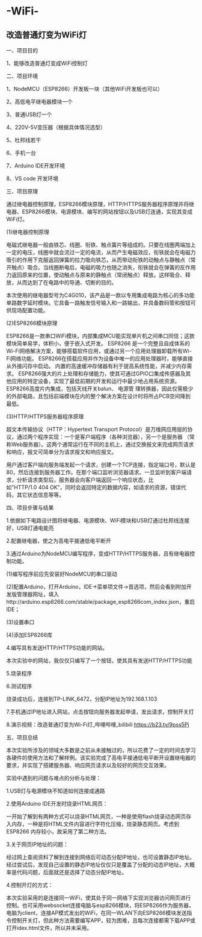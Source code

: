 # -WiFi-
改造普通灯变为WiFi灯
------------------------------------------------------------------------------------------------------------------------
一、项目目的

1、能够改造普通灯变成WiFi控制灯

二、项目环境

1、NodeMCU（ESP8266）开发板一块（其他WiFi开发板也可以）

2、高低电平继电器模块一个

3、普通USB灯一个

4、220V-5V变压器（根据具体情况选型）

5、杜邦线若干

6、手机一台

7、Arduino IDE开发环境

8、VS code 开发环境

三、项目原理

通过继电器控制原理，ESP8266模块原理，HTTP/HTTPS服务器程序原理并将继电器、ESP8266模块、电源模块、编写的网站按钮以及USB灯连通，实现其变成WiFi灯。

(1)继电器控制原理

电磁式继电器一般由铁芯、线圈、衔铁、触点簧片等组成的。只要在线圈两端加上一定的电压，线圈中就会流过一定的电流，从而产生电磁效应，衔铁就会在电磁力吸引的作用下克服返回弹簧的拉力吸向铁芯，从而带动衔铁的动触点与静触点（常开触点）吸合。当线圈断电后，电磁的吸力也随之消失，衔铁就会在弹簧的反作用力返回原来的位置，使动触点与原来的静触点（常闭触点）释放。这样吸合、释放，从而达到了在电路中的导通、切断的目的。

本次使用的继电器型号为C4G010，该产品是一款以专用集成电路为核心的多功能单路数字延时模块。它具备一路触发信号输入和一路输出，并具备数码管和按钮可供现场配置功能。

(2)ESP8266模块原理

ESP8266是一款串口WiFi模块，内部集成MCU能实现单片机之间串口同信；这款模块简单易学，体积小，便于嵌入式开发。 ESP8266 是一个完整且自成体系的Wi-Fi网络解决方案，能够搭载软件应用，或通过另一个应用处理器卸载所有Wi-Fi网络功能。 ESP8266在搭载应用并作为设备中唯一的应用处理器时，能够直接从外接闪存中启动。 内置的高速缓冲存储器有利于提高系统性能，并减少内存需求。 ESP8266强大的片上处理和存储能力，使其可通过GPIO口集成传感器及其他应用的特定设备，实现了最低前期的开发和运行中最少地占用系统资源。 ESP8266高度片内集成，包括天线开关balun、 电源管 理转换器，因此仅需极少的外部电路，且包括前端模块在内的整个解决方案在设计时将所占PCB空间降到最低。

(3)HTTP/HTTPS服务器程序原理

超文本传输协议（HTTP：Hypertext Transport Protocol）是万维网应用层的协议，通过两个程序实现：一个是客户端程序（各种浏览器），另一个是服务器 （常称Web服务器）。这两个通常运行在不同的主机上，通过交换报文来完成网页请求和响应，报文可简单分为请求报文和响应报文。

用户通过客户端向服务端发起一个请求，创建一个TCP连接，指定端口号，默认是80，然后连接到服务器工作。在那个端口监听浏览器请求。一旦监听到客户端请求，分析请求类型后，服务器会向客户端返回一个响应状态，比如"HTTP/1.0 404 OK"，同时会返回特定的数据内容，如请求的资源，错误代码，其它状态信息等等。

四、项目步骤与结果

1.依据如下电路设计图将继电器、电源模块、WiFi模块和USB灯通过杜邦线连接好，USB灯通电能亮

2.配置继电器，使之为高电平接通低电平断开

3.通过Arduino为NodeMCU编写程序，变成HTTP/HTTPS服务器，且有继电器控制功能。

(1)编写程序前应先安装好NodeMCU的串口驱动

(2)配置Arduino，打开Arduino，IDE->菜单项文件->首选项，然后会看到附加开发版管理器网址，填入http://arduino.esp8266.com/stable/package_esp8266com_index.json，重启IDE；
       
(3)设置串口
   


(4)添加ESP8266库
  
4.编写具有发送HTTP/HTTPS功能的网站。

本次实验中的网站，我仅仅只编写了一个按钮，使其具有发送HTTP/HTTPS功能


5.烧录程序

6.测试程序

烧录成功后，连接到TP-LINK_6472，分配IP地址为192.168.1.103

7.手机通过IP地址进入网站，点击按钮向服务器发起申请，发出请求，控制开关灯

8.演示视频：改造普通灯变为Wi-Fi灯_哔哩哔哩_bilibili https://b23.tv/9pss5Pi


五、项目总结

本次实验所涉及的领域大多数是之前从未接触过的，所以花费了一定的时间去学习各硬件的使用方法和了解样例。该实验完成了高电平接通低电平断开设置继电器的要求，并实现了搭建服务器、响应网页请求以及较好的网页交互效果。

实验中遇到的问题与难点的分析与处理：

1.USB灯与电源模块不知道如何连接成通路

2.使用Arduino IDE开发时烧录HTML网页：

一开始了解到有两种方式可以烧录HTML网页，一种是使用flash烧录动态网页存入内存，一种是将HTML文件内容进行字符化压缩，烧录静态网页。考虑到ESP8266 内存较小，故采用了第二种方法。

3.关于网页IP地址的问题：

经过网上查阅资料了解到连接到网络后可动态分配IP地址，也可设置静态IP地址。经过尝试后，发现自己设置的静态IP地址仅仅只是覆盖了分配的动态IP地址，大概率是代码问题，后面就还是选择了动态分配IP地址。

4.控制开灯的方式：

本次实验采用的是连接同一WiFi，使其处于同一网络下实现浏览器访问网页进行控制。也可采用websocket连接电脑与esp8266模块，将ESP8266作为服务器，电脑为client，连接AP模式发出的WiFi，在同一WLAN下向ESP8266模块发送指令控制开关灯，但此种方法需要编写APP，较为困难，且每次连接都需下载APP或打开idex.html文件，所以并未采用。
